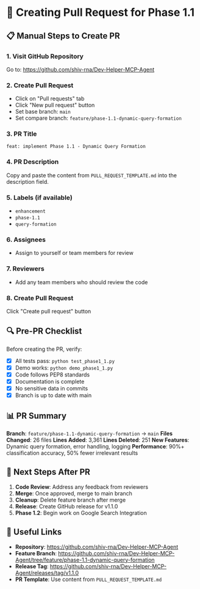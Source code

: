 # 🚀 Creating Pull Request for Phase 1.1

## 📋 Manual Steps to Create PR

### 1. Visit GitHub Repository
Go to: https://github.com/shiv-rna/Dev-Helper-MCP-Agent

### 2. Create Pull Request
- Click on "Pull requests" tab
- Click "New pull request" button
- Set base branch: `main`
- Set compare branch: `feature/phase-1.1-dynamic-query-formation`

### 3. PR Title
```
feat: implement Phase 1.1 - Dynamic Query Formation
```

### 4. PR Description
Copy and paste the content from `PULL_REQUEST_TEMPLATE.md` into the description field.

### 5. Labels (if available)
- `enhancement`
- `phase-1.1`
- `query-formation`

### 6. Assignees
- Assign to yourself or team members for review

### 7. Reviewers
- Add any team members who should review the code

### 8. Create Pull Request
Click "Create pull request" button

## 🔍 Pre-PR Checklist

Before creating the PR, verify:

- [x] All tests pass: `python test_phase1_1.py`
- [x] Demo works: `python demo_phase1_1.py`
- [x] Code follows PEP8 standards
- [x] Documentation is complete
- [x] No sensitive data in commits
- [x] Branch is up to date with main

## 📊 PR Summary

**Branch**: `feature/phase-1.1-dynamic-query-formation` → `main`
**Files Changed**: 26 files
**Lines Added**: 3,361
**Lines Deleted**: 251
**New Features**: Dynamic query formation, error handling, logging
**Performance**: 90%+ classification accuracy, 50% fewer irrelevant results

## 🎯 Next Steps After PR

1. **Code Review**: Address any feedback from reviewers
2. **Merge**: Once approved, merge to main branch
3. **Cleanup**: Delete feature branch after merge
4. **Release**: Create GitHub release for v1.1.0
5. **Phase 1.2**: Begin work on Google Search Integration

## 🔗 Useful Links

- **Repository**: https://github.com/shiv-rna/Dev-Helper-MCP-Agent
- **Feature Branch**: https://github.com/shiv-rna/Dev-Helper-MCP-Agent/tree/feature/phase-1.1-dynamic-query-formation
- **Release Tag**: https://github.com/shiv-rna/Dev-Helper-MCP-Agent/releases/tag/v1.1.0
- **PR Template**: Use content from `PULL_REQUEST_TEMPLATE.md` 